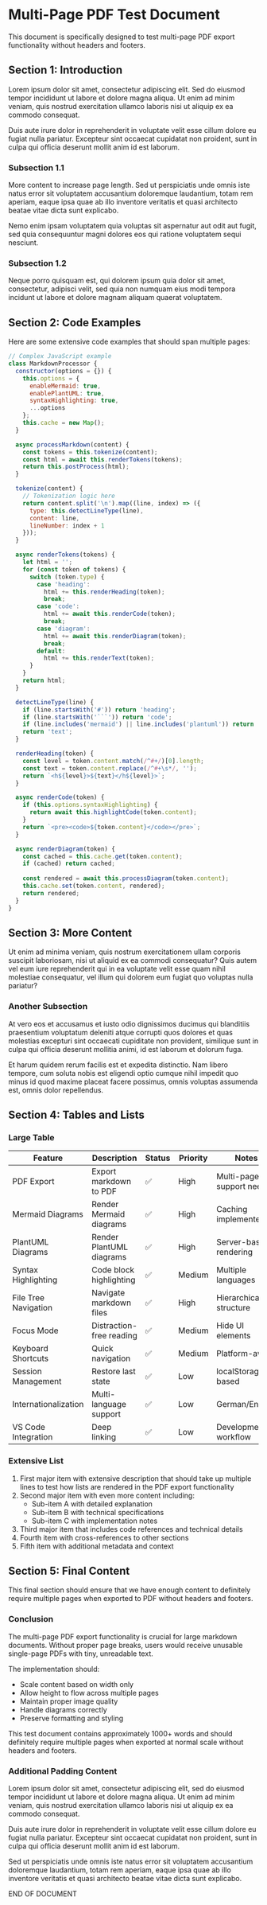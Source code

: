 # Multi-Page PDF Test Document

This document is specifically designed to test multi-page PDF export functionality without headers and footers.

## Section 1: Introduction

Lorem ipsum dolor sit amet, consectetur adipiscing elit. Sed do eiusmod tempor incididunt ut labore et dolore magna aliqua. Ut enim ad minim veniam, quis nostrud exercitation ullamco laboris nisi ut aliquip ex ea commodo consequat.

Duis aute irure dolor in reprehenderit in voluptate velit esse cillum dolore eu fugiat nulla pariatur. Excepteur sint occaecat cupidatat non proident, sunt in culpa qui officia deserunt mollit anim id est laborum.

### Subsection 1.1

More content to increase page length. Sed ut perspiciatis unde omnis iste natus error sit voluptatem accusantium doloremque laudantium, totam rem aperiam, eaque ipsa quae ab illo inventore veritatis et quasi architecto beatae vitae dicta sunt explicabo.

Nemo enim ipsam voluptatem quia voluptas sit aspernatur aut odit aut fugit, sed quia consequuntur magni dolores eos qui ratione voluptatem sequi nesciunt.

### Subsection 1.2

Neque porro quisquam est, qui dolorem ipsum quia dolor sit amet, consectetur, adipisci velit, sed quia non numquam eius modi tempora incidunt ut labore et dolore magnam aliquam quaerat voluptatem.

## Section 2: Code Examples

Here are some extensive code examples that should span multiple pages:

```javascript
// Complex JavaScript example
class MarkdownProcessor {
  constructor(options = {}) {
    this.options = {
      enableMermaid: true,
      enablePlantUML: true,
      syntaxHighlighting: true,
      ...options
    };
    this.cache = new Map();
  }

  async processMarkdown(content) {
    const tokens = this.tokenize(content);
    const html = await this.renderTokens(tokens);
    return this.postProcess(html);
  }

  tokenize(content) {
    // Tokenization logic here
    return content.split('\n').map((line, index) => ({
      type: this.detectLineType(line),
      content: line,
      lineNumber: index + 1
    }));
  }

  async renderTokens(tokens) {
    let html = '';
    for (const token of tokens) {
      switch (token.type) {
        case 'heading':
          html += this.renderHeading(token);
          break;
        case 'code':
          html += await this.renderCode(token);
          break;
        case 'diagram':
          html += await this.renderDiagram(token);
          break;
        default:
          html += this.renderText(token);
      }
    }
    return html;
  }

  detectLineType(line) {
    if (line.startsWith('#')) return 'heading';
    if (line.startsWith('```')) return 'code';
    if (line.includes('mermaid') || line.includes('plantuml')) return 'diagram';
    return 'text';
  }

  renderHeading(token) {
    const level = token.content.match(/^#+/)[0].length;
    const text = token.content.replace(/^#+\s*/, '');
    return `<h${level}>${text}</h${level}>`;
  }

  async renderCode(token) {
    if (this.options.syntaxHighlighting) {
      return await this.highlightCode(token.content);
    }
    return `<pre><code>${token.content}</code></pre>`;
  }

  async renderDiagram(token) {
    const cached = this.cache.get(token.content);
    if (cached) return cached;
    
    const rendered = await this.processDiagram(token.content);
    this.cache.set(token.content, rendered);
    return rendered;
  }
}
```

## Section 3: More Content

Ut enim ad minima veniam, quis nostrum exercitationem ullam corporis suscipit laboriosam, nisi ut aliquid ex ea commodi consequatur? Quis autem vel eum iure reprehenderit qui in ea voluptate velit esse quam nihil molestiae consequatur, vel illum qui dolorem eum fugiat quo voluptas nulla pariatur?

### Another Subsection

At vero eos et accusamus et iusto odio dignissimos ducimus qui blanditiis praesentium voluptatum deleniti atque corrupti quos dolores et quas molestias excepturi sint occaecati cupiditate non provident, similique sunt in culpa qui officia deserunt mollitia animi, id est laborum et dolorum fuga.

Et harum quidem rerum facilis est et expedita distinctio. Nam libero tempore, cum soluta nobis est eligendi optio cumque nihil impedit quo minus id quod maxime placeat facere possimus, omnis voluptas assumenda est, omnis dolor repellendus.

## Section 4: Tables and Lists

### Large Table

| Feature | Description | Status | Priority | Notes |
|---------|-------------|--------|----------|-------|
| PDF Export | Export markdown to PDF | ✅ | High | Multi-page support needed |
| Mermaid Diagrams | Render Mermaid diagrams | ✅ | High | Caching implemented |
| PlantUML Diagrams | Render PlantUML diagrams | ✅ | High | Server-based rendering |
| Syntax Highlighting | Code block highlighting | ✅ | Medium | Multiple languages |
| File Tree Navigation | Navigate markdown files | ✅ | High | Hierarchical structure |
| Focus Mode | Distraction-free reading | ✅ | Medium | Hide UI elements |
| Keyboard Shortcuts | Quick navigation | ✅ | Medium | Platform-aware |
| Session Management | Restore last state | ✅ | Low | localStorage based |
| Internationalization | Multi-language support | ✅ | Low | German/English |
| VS Code Integration | Deep linking | ✅ | Low | Development workflow |

### Extensive List

1. First major item with extensive description that should take up multiple lines to test how lists are rendered in the PDF export functionality
2. Second major item with even more content including:
   - Sub-item A with detailed explanation
   - Sub-item B with technical specifications
   - Sub-item C with implementation notes
3. Third major item that includes code references and technical details
4. Fourth item with cross-references to other sections
5. Fifth item with additional metadata and context

## Section 5: Final Content

This final section should ensure that we have enough content to definitely require multiple pages when exported to PDF without headers and footers.

### Conclusion

The multi-page PDF export functionality is crucial for large markdown documents. Without proper page breaks, users would receive unusable single-page PDFs with tiny, unreadable text.

The implementation should:
- Scale content based on width only
- Allow height to flow across multiple pages
- Maintain proper image quality
- Handle diagrams correctly
- Preserve formatting and styling

This test document contains approximately 1000+ words and should definitely require multiple pages when exported at normal scale without headers and footers.

### Additional Padding Content

Lorem ipsum dolor sit amet, consectetur adipiscing elit, sed do eiusmod tempor incididunt ut labore et dolore magna aliqua. Ut enim ad minim veniam, quis nostrud exercitation ullamco laboris nisi ut aliquip ex ea commodo consequat.

Duis aute irure dolor in reprehenderit in voluptate velit esse cillum dolore eu fugiat nulla pariatur. Excepteur sint occaecat cupidatat non proident, sunt in culpa qui officia deserunt mollit anim id est laborum.

Sed ut perspiciatis unde omnis iste natus error sit voluptatem accusantium doloremque laudantium, totam rem aperiam, eaque ipsa quae ab illo inventore veritatis et quasi architecto beatae vitae dicta sunt explicabo.

END OF DOCUMENT